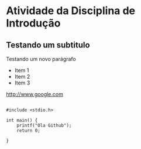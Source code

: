 # Atividade da Disciplina de Introdução

## Testando um subtitulo

Testando um novo parágrafo

+ Item 1
+ Item 2
+ Item 3

http://www.google.com

```

#include <stdio.h>

int main() {
	printf("Ola Github");
	return 0;

}
